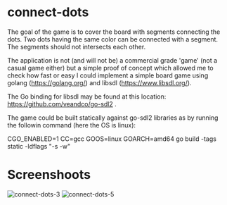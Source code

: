 # connect-dots

The goal of the game is to cover the board with segments connecting the dots.
Two dots having the same color can be connected with a segment.
The segments should not intersects each other.

The application is not (and will not be) a commercial grade 'game' (not a casual game either) but a simple proof of concept which allowed me to check how fast or easy I could implement a simple board game using golang (https://golang.org/) and libsdl (https://www.libsdl.org/). 

The Go binding for libsdl may be found at this location: https://github.com/veandco/go-sdl2 .

The game could be built statically against go-sdl2 libraries as by running the followin command (here the OS is linux): 

CGO_ENABLED=1 CC=gcc GOOS=linux GOARCH=amd64 go build -tags static -ldflags "-s -w"

# Screenshoots
![connect-dots-3](https://user-images.githubusercontent.com/59707990/74368823-09751280-4ddd-11ea-9c28-47c72c4d2814.png)
![connect-dots-5](https://user-images.githubusercontent.com/59707990/74548280-3862c400-4f56-11ea-85c8-20ee09586ad8.png)

